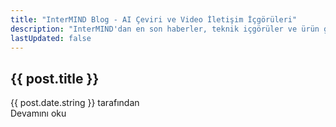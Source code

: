 ```yaml
---
title: "InterMIND Blog - AI Çeviri ve Video İletişim İçgörüleri"
description: "InterMIND'dan en son haberler, teknik içgörüler ve ürün güncellemeleri ile güncel kalın - video iletişimi için AI destekli gerçek zamanlı çeviri platformu."
lastUpdated: false
---
```


<script setup>
import { data as posts } from './posts.data'
import { renderMarkdown } from 'shared/utils/markdown'
</script>

<!-- # Blog -->

<div class="mt-8">
  <article v-for="post of posts" :key="post.url" class="mb-6 pb-10 border-b border-gray-200 dark:border-gray-700 last:border-b-0">
    <h1>
      <a :href="post.url" class="text-[var(--vp-c-text-1)]" style="text-decoration: none">{{ post.title }}</a>
    </h1>
    <div class="text-[var(--vp-c-text-2)] text-sm mt-2 flex items-center flex-nowrap">
      <span>{{ post.date.string }}</span>
      <span v-if="post.author" class="ml-2 flex items-center flex-nowrap">tarafından&nbsp;<span v-html="renderMarkdown(post.author)"></span></span>
    </div>
    <div class="text-[var(--vp-c-text-1)] mt-4 leading-relaxed" v-if="post.description" v-html="renderMarkdown(post.description)">
    </div>
    <a :href="post.url" class="text-[var(--vp-c-brand-1)] no-underline font-medium hover:underline mt-2 inline-block">Devamını oku</a>
  </article>
</div>
